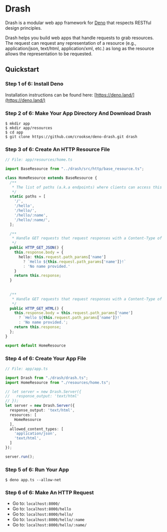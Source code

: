 # Drash

Drash is a modular web app framework for [Deno](https://deno.land) that respects RESTful design principles.

Drash helps you build web apps that handle requests to grab resources. The request can request any representation of a resource (e.g., application/json, text/html, application/xml, etc.) as long as the resource allows the representation to be requested.

## Quickstart

### Step 1 of 6: Install Deno

Installation instructions can be found here: [https://deno.land/](https://deno.land/)

### Step 2 of 6: Make Your App Directory And Download Drash

```
$ mkdir app
$ mkdir app/resources
$ cd app
$ git clone https://github.com/crookse/deno-drash.git drash
```

### Step 3 of 6: Create An HTTP Resource File

```typescript
// File: app/resources/home.ts

import BaseResource from "../drash/src/http/base_resource.ts";

class HomeResource extends BaseResource {
  /**
   * The list of paths (a.k.a endpoints) where clients can access this resource
   */
  static paths = [
    '/',
    '/hello',
    '/hello/',
    '/hello/:name',
    '/hello/:name/',
  ];

  /**
   * Handle GET requests that request responses with a Content-Type of application/json
   */
  public HTTP_GET_JSON() {
    this.response.body = {
      hello: this.request.path_params['name']
        ? `Hello ${this.request.path_params['name']}!`
        : 'No name provided.'
    }
    return this.response;
  }
  
  
  /**
   * Handle GET requests that request responses with a Content-Type of text/html
   */
  public HTTP_GET_HTML() {
    this.response.body = this.request.path_params['name']
      ? `Hello ${this.request.path_params['name']}!`
      : 'No name provided.';
    return this.response;
  };
}

export default HomeResource
```

### Step 4 of 6: Create Your App File

```typescript
// File: app/app.ts

import Drash from "./drash/drash.ts";
import HomeResource from "./resources/home.ts";

// let server = new Drash.Server({
//   response_output: 'text/html'
// });
let server = new Drash.Server({
  response_output: 'text/html',
  resources: [
    HomeResource
  ],
  allowed_content_types: [
    'application/json',
    'text/html',
  ]
});

server.run();
```

### Step 5 of 6: Run Your App

```
$ deno app.ts --allow-net
```

### Step 6 of 6: Make An HTTP Request

* Go to: `localhost:8000/`
* Go to: `localhost:8000/hello`
* Go to: `localhost:8000/hello/`
* Go to: `localhost:8000/hello/:name`
* Go to: `localhost:8000/hello/:name/`
